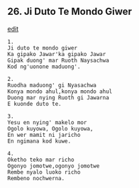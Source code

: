 
## 26.  Ji Duto Te Mondo Giwer
[edit](https://docs.google.com/document/d/1lWPRmDaujzz_3wquxz8iqaiCUoQYwxxa/edit?mode=html)



    1.
    Ji duto te mondo giwer
    Ka gipako Jawar'ka gipako Jawar
    Gipak duong' mar Ruoth Naysachwa
    Kod ng'uonone maduong'.

    2.
    Ruodha maduong' gi Nyasachwa
    Konya mondo ahul,konya mondo ahul
    Duong mar nying Ruoth gi Jawarna
    E kuonde duto te.

    3.
    Yesu en nying' makelo mor
    Ogolo kuyowa, Ogolo kuyowa,
    En wer mamit ni jaricho
    En ngimana kod kuwe.

    4.
    Oketho teko mar richo
    Ogonyo jomotwe,ogonyo jomotwe
    Rembe nyalo luoko richo
    Rembeno nochwerna.
